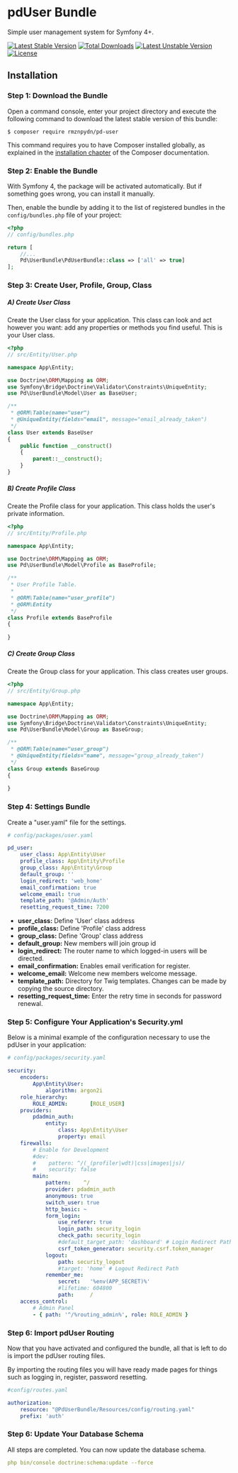 # pdUser Bundle
Simple user management system for Symfony 4+. 

[![Latest Stable Version](https://poser.pugx.org/rmznpydn/pd-user/v/stable)](https://packagist.org/packages/rmznpydn/pd-user)
[![Total Downloads](https://poser.pugx.org/rmznpydn/pd-user/downloads)](https://packagist.org/packages/rmznpydn/pd-user)
[![Latest Unstable Version](https://poser.pugx.org/rmznpydn/pd-user/v/unstable)](https://packagist.org/packages/rmznpydn/pd-user)
[![License](https://poser.pugx.org/rmznpydn/pd-user/license)](https://packagist.org/packages/rmznpydn/pd-user)

Installation
---

### Step 1: Download the Bundle

Open a command console, enter your project directory and execute the
following command to download the latest stable version of this bundle:

```console
$ composer require rmznpydn/pd-user
```

This command requires you to have Composer installed globally, as explained
in the [installation chapter](https://getcomposer.org/doc/00-intro.md)
of the Composer documentation.

### Step 2: Enable the Bundle

With Symfony 4, the package will be activated automatically. But if something goes wrong, you can install it manually.

Then, enable the bundle by adding it to the list of registered bundles
in the `config/bundles.php` file of your project:

```php
<?php
// config/bundles.php

return [
    //...
    Pd\UserBundle\PdUserBundle::class => ['all' => true]
];
```

### Step 3: Create User, Profile, Group, Class
##### A) Create User Class
Create the User class for your application. This class can look and act however you want: add any properties or methods you find useful. This is your User class.
```php
<?php
// src/Entity/User.php

namespace App\Entity;

use Doctrine\ORM\Mapping as ORM;
use Symfony\Bridge\Doctrine\Validator\Constraints\UniqueEntity;
use Pd\UserBundle\Model\User as BaseUser;

/**
 * @ORM\Table(name="user")
 * @UniqueEntity(fields="email", message="email_already_taken")
 */
class User extends BaseUser
{
    public function __construct()
    {
        parent::__construct();
    }
}
```

##### B) Create Profile Class
Create the Profile class for your application. This class holds the user's private information.
```php
<?php
// src/Entity/Profile.php

namespace App\Entity;

use Doctrine\ORM\Mapping as ORM;
use Pd\UserBundle\Model\Profile as BaseProfile;

/**
 * User Profile Table.
 *
 * @ORM\Table(name="user_profile")
 * @ORM\Entity
 */
class Profile extends BaseProfile
{
    
}
```

##### C) Create Group Class
Create the Group class for your application. This class creates user groups.
```php
<?php
// src/Entity/Group.php

namespace App\Entity;

use Doctrine\ORM\Mapping as ORM;
use Symfony\Bridge\Doctrine\Validator\Constraints\UniqueEntity;
use Pd\UserBundle\Model\Group as BaseGroup;

/**
 * @ORM\Table(name="user_group")
 * @UniqueEntity(fields="name", message="group_already_taken")
 */
class Group extends BaseGroup
{
    
}
```

### Step 4: Settings Bundle
Create a "user.yaml" file for the settings.
```yaml
# config/packages/user.yaml

pd_user:
    user_class: App\Entity\User
    profile_class: App\Entity\Profile
    group_class: App\Entity\Group
    default_group: ''
    login_redirect: 'web_home'
    email_confirmation: true
    welcome_email: true
    template_path: '@Admin/Auth'
    resetting_request_time: 7200
```
* __user_class:__ Define 'User' class address
* __profile_class:__ Define 'Profile' class address
* __group_class:__ Define 'Group' class address
* __default_group:__ New members will join group id
* __login_redirect:__ The router name to which logged-in users will be directed.
* __email_confirmation:__ Enables email verification for register.
* __welcome_email:__ Welcome new members welcome message.
* __template_path:__ Directory for Twig templates. Changes can be made by copying the source directory.
* __resetting_request_time:__ Enter the retry time in seconds for password renewal.

### Step 5: Configure Your Application's Security.yml
Below is a minimal example of the configuration necessary to use the pdUser in your application:
```yaml
# config/packages/security.yaml

security:
    encoders:
        App\Entity\User:
            algorithm: argon2i
    role_hierarchy:
        ROLE_ADMIN:       [ROLE_USER]
    providers:
        pdadmin_auth:
            entity:
                class: App\Entity\User
                property: email
    firewalls:
        # Enable for Development 
        #dev:
        #    pattern: ^/(_(profiler|wdt)|css|images|js)/
        #    security: false
        main:
            pattern:    ^/
            provider: pdadmin_auth
            anonymous: true
            switch_user: true
            http_basic: ~
            form_login:
                use_referer: true
                login_path: security_login
                check_path: security_login
                #default_target_path: 'dashboard' # Login Redirect Path
                csrf_token_generator: security.csrf.token_manager
            logout:
                path: security_logout
                #target: 'home' # Logout Redirect Path
            remember_me:
                secret:   '%env(APP_SECRET)%'
                #lifetime: 604800
                path:     /
    access_control:
        # Admin Panel
        - { path: '^/%routing_admin%', role: ROLE_ADMIN }
```

### Step 6: Import pdUser Routing
Now that you have activated and configured the bundle, all that is left to do is import the pdUser routing files.

By importing the routing files you will have ready made pages for things such as logging in, register, password resetting.
```yaml
#config/routes.yaml

authorization:
    resource: "@PdUserBundle/Resources/config/routing.yaml"
    prefix: 'auth'
```

### Step 6: Update Your Database Schema
All steps are completed. You can now update the database schema.
```yaml
php bin/console doctrine:schema:update --force
```
